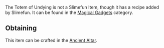 The Totem of Undying is not a Slimefun Item, though it has a recipe added by Slimefun.
It can be found in the [Magical Gadgets](https://github.com/Slimefun/Slimefun4/wiki/Magical-Gadgets) category.

## Obtaining
This item can be crafted in the [Ancient Altar](https://github.com/Slimefun/Slimefun4/wiki/Ancient-Altar).
